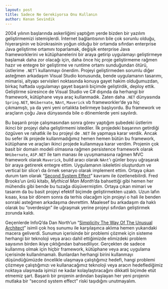 ```yaml
---
layout: post
title: Sadece Ne Gerekiyorsa Onu Kullanın
author: Kenan Sevindik
---
```


2004 yılının başlarında askerliğimi yaptığım yerde bizden bir yazılım geliştirmemizi istemişlerdi. İnternet bağlantısının 
bile çok sorunlu olduğu, hiyerarşinin ve bürokrasinin yoğun olduğu bir ortamda sıfırdan enterprise Java geliştirme ortamını 
toparlamak, değişik enterprise Java frameworklerini ve kütüphanelerini bir araya getirip uygulamayı geliştirmeye başlamak 
daha zor olacağı için, daha önce hiç proje geliştirmeme rağmen hazır ve entegre bir geliştirme ve runtime ortamı sunduğundan 
ötürü, üstlerime `.NET`'i kullanmayı önerdim. Projeyi geliştirmeden sorumlu diğer asteğmen arkadaşım Visual Studio konusunda, 
bende uygulamanın tasarımı, mimarisi, altyapı servisleri noktasında konuya gayet hakim olduğumuzdan, birkaç haftada uygulamayı 
gayet başarılı biçimde geliştirdik, deploy ettik. Geliştirme süresince de Visual Studio ve C# dışında da herhangi bir framework, 
kütüphane veya araç kullanmadık. Zaten daha `.NET` dünyasında `Spring.NET`, `NHibernate`, `NAnt`, `Maverick` vb frameworkler’de 
ya hiç çıkmamıştı, ya da yeni yeni ortalıkta belirmeye başlıyordu. Bu framework ve araçların çoğu Java dünyasında bile o 
dönemlerde yeni sayılırdı.

Bu başarılı proje çalışmasından sonra görev yaptığım şubedeki üstlerim ikinci bir projeyi daha geliştirmemi istediler. 
İlk projedeki başarının getirdiği özgüven ve rahatlık ile bu projeyi de `.NET` ile yapmaya karar verdik. Ancak bu sefer 
ilk projede kullanmadığımız hemen hemen bütün bu framework, kütüphane ve araçları ikinci projede kullanmaya karar verdim. 
Projenin çok basit bir domain modeli olmasına rağmen persistence framework olarak `NHibernate`, `ASP.NET` ile tam manası 
ile uyuşmamasına rağmen MVC framework olarak `Maverick`, build aracı olarak `NAnt`'ı günler boyu uğraşarak bir araya 
getirerek entegre ettim. Uygulamanın iskeletini oluşturdum ve vertical bir slice’ı da örnek senaryo olarak implement 
ettim. Ortaya çıkan durum tam olarak “[Second System Effect](http://en.wikipedia.org/wiki/Second-system_effect)” kavramı ile özetlenebilirdi. Fred Brooks’un ünlü kitabı, 
*Mythical Man Month*’da bahsettiği gibi hemen her mühendis gibi bende bu tuzağa düşüvermiştim. Ortaya çıkan mimari ve 
tasarım da bu basit projeyi efektif biçimde geliştirmekten uzaktı. Uzun lafın kısası, kısa bir dönem sonra da terhis 
olacağım için projeyi o hali ile benden sonraki asteğmen arkadaşıma devrettim. Maalesef bu arkadaşım da haklı olarak bu 
“overdesign” ile uğraşmak yerine projeyi sıfırdan geliştirmek zorunda kaldı.  

Geçenlerde InfoQ’da Dan North’un “[Simplicity The Way Of The Unusual Architect](http://www.infoq.com/presentations/Simplicity-Architect)” isimli çok hoş sunumu ile karşılaşınca 
aklıma hemen yukarıdaki macera geliverdi. Sunumun içerisinde bir problemi çözmek için sisteme herhangi bir teknoloji veya 
aracı dahil ettiğimizde elimizdeki problem sayısının birden ikiye çıktığından bahsediliyor. Gerçekten de sadece kullanmış 
olmak için hiçbir framework, kütüphane veya araç uygulama içerisinde kullanılmamalı. Bunlardan herhangi birini kullanmayı 
düşündüğümüzde öncelikle ulaşmaya çalıştığımız hedefi, hangi problemi çözmeye çalıştığımızı ve kullanacağımız teknoloji 
veya aracın hedeflediğimiz noktaya ulaşmada işimizi ne kadar kolaylaştıracağını dikkatli biçimde etüt etmemiz şart. 
Başarılı bir projenin ardından başlayan her yeni projenin mutlaka bir “second system effect” riski taşıdığını unutmayalım.

